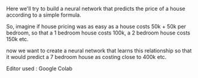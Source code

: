 Here we'll try to build a neural network that predicts the price of a house according to a simple formula.

So, imagine if house pricing was as easy as a house costs 50k + 50k per bedroom, so that a 1 bedroom house costs 100k, a 2 bedroom house costs 150k etc.

now we want to create a neural network that learns this relationship so that it would predict a 7 bedroom house as costing close to 400k etc.

Editor used : Google Colab 
